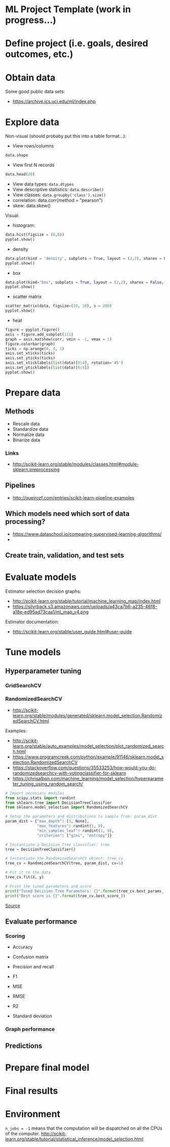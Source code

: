 # ML Project Template (work in progress...)

# Define project (i.e. goals, desired outcomes, etc.)

# Obtain data

Some good public data sets:

* https://archive.ics.uci.edu/ml/index.php

# Explore data

Non-visual (should probaby put this into a table format...):
* View rows/columns 
```python
data.shape
```
* View first N records
```python
data.head(20)
```
* View data types:  `data.dtypes`
* View descriptive statistics:  `data.describe()`
* View classes:  `data.groupby('class').size()`
* correlation:  data.corr(method = "pearson")
* skew:  data.skew()


Visual:

* histogram:  
```python
data.hist(figsize = (8,8))
pyplot.show()
```

* density
```python
data.plot(kind = 'density', subplots = True, layout = (2,2), sharex = False, figsize = (8,8))
pyplot.show()
```

* box
```python
data.plot(kind="box", subplots = True, layout = (2,2), sharex = False, sharey = False, figsize = (8,8))
pyplot.show()
```

* scatter matrix
```python
scatter_matrix(data, figsize=(10, 10), s = 200)
pyplot.show()
```

* heat
```python
figure = pyplot.figure()
axis = figure.add_subplot(111)
graph = axis.matshow(corr, vmin = -1, vmax = 1)
figure.colorbar(graph)
ticks = np.arange(0, 4, 1)
axis.set_xticks(ticks)
axis.set_yticks(ticks)
axis.set_xticklabels(list(data)[0:4], rotation='45')
axis.set_yticklabels(list(data)[0:4])
pyplot.show()
``` 

# Prepare data

## Methods
* Rescale data
* Standardize data
* Normalize data
* Binarize data

### Links
* http://scikit-learn.org/stable/modules/classes.html#module-sklearn.preprocessing

## Pipelines

* http://queirozf.com/entries/scikit-learn-pipeline-examples



## Which models need which sort of data processing?
* https://www.dataschool.io/comparing-supervised-learning-algorithms/
* 


## Create train, validation, and test sets

# Evaluate models

Estimator selection decision graphs:

* http://scikit-learn.org/stable/tutorial/machine_learning_map/index.html
* https://silvrback.s3.amazonaws.com/uploads/a43ca7b6-a235-46f8-a18e-ed95ad73caa1/ml_map_v4.png


Estimator documentation:
* http://scikit-learn.org/stable/user_guide.html#user-guide

# Tune models

## Hyperparameter tuning
### GridSearchCV
### RandomizedSearchCV 
* http://scikit-learn.org/stable/modules/generated/sklearn.model_selection.RandomizedSearchCV.html

Examples:
* http://scikit-learn.org/stable/auto_examples/model_selection/plot_randomized_search.html
* https://www.programcreek.com/python/example/91146/sklearn.model_selection.RandomizedSearchCV
* https://stackoverflow.com/questions/35533253/how-would-you-do-randomizedsearchcv-with-votingclassifier-for-sklearn
* https://chrisalbon.com/machine_learning/model_selection/hyperparameter_tuning_using_random_search/

```python
# Import necessary modules
from scipy.stats import randint
from sklearn.tree import DecisionTreeClassifier
from sklearn.model_selection import RandomizedSearchCV

# Setup the parameters and distributions to sample from: param_dist
param_dist = {"max_depth": [3, None],
              "max_features": randint(1, 9),
              "min_samples_leaf": randint(1, 9),
              "criterion": ["gini", "entropy"]}

# Instantiate a Decision Tree classifier: tree
tree = DecisionTreeClassifier()

# Instantiate the RandomizedSearchCV object: tree_cv
tree_cv = RandomizedSearchCV(tree, param_dist, cv=5)

# Fit it to the data
tree_cv.fit(X, y)

# Print the tuned parameters and score
print("Tuned Decision Tree Parameters: {}".format(tree_cv.best_params_))
print("Best score is {}".format(tree_cv.best_score_))
```
[Source](https://campus.datacamp.com/courses/supervised-learning-with-scikit-learn/fine-tuning-your-model?ex=11#skiponboarding)


## Evaluate performance
### Scoring
* Accuracy
* Confusion matrix
* Precision and recall
* F1

* MSE
* RMSE
* R2

* Standard deviation

### Graph performance



## Predictions

# Prepare final model

# Final results

# Environment
`n_jobs = -1` means that the computation will be dispatched on all the CPUs of the computer.
http://scikit-learn.org/stable/tutorial/statistical_inference/model_selection.html


